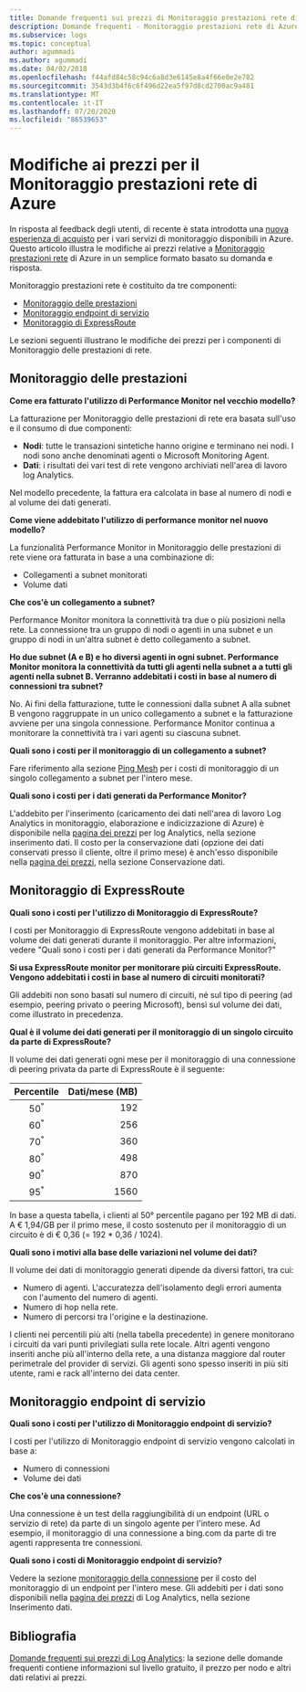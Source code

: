 ```yaml
---
title: Domande frequenti sui prezzi di Monitoraggio prestazioni rete di Azure | Microsoft Docs
description: Domande frequenti - Monitoraggio prestazioni rete di Azure
ms.subservice: logs
ms.topic: conceptual
author: agummadi
ms.author: agummadi
ms.date: 04/02/2018
ms.openlocfilehash: f44afd84c58c94c6a8d3e6145e8a4f66e0e2e782
ms.sourcegitcommit: 3543d3b4f6c6f496d22ea5f97d8cd2700ac9a481
ms.translationtype: MT
ms.contentlocale: it-IT
ms.lasthandoff: 07/20/2020
ms.locfileid: "86539653"
---
```

# <a name="pricing-changes-for-azure-network-performance-monitor"></a>Modifiche ai prezzi per il Monitoraggio prestazioni rete di Azure

In risposta al feedback degli utenti, di recente è stata introdotta una [nuova esperienza di acquisto](https://azure.microsoft.com/blog/introducing-a-new-way-to-purchase-azure-monitoring-services/) per i vari servizi di monitoraggio disponibili in Azure. Questo articolo illustra le modifiche ai prezzi relative a [Monitoraggio prestazioni rete](../../networking/network-monitoring-overview.md) di Azure in un semplice formato basato su domanda e risposta.

Monitoraggio prestazioni rete è costituito da tre componenti:
* [Monitoraggio delle prestazioni](../../networking/network-monitoring-overview.md#performance-monitor)
* [Monitoraggio endpoint di servizio](../../networking/network-monitoring-overview.md)
* [Monitoraggio di ExpressRoute](../../networking/network-monitoring-overview.md#expressroute-monitor)

Le sezioni seguenti illustrano le modifiche dei prezzi per i componenti di Monitoraggio delle prestazioni di rete.

## <a name="performance-monitor"></a>Monitoraggio delle prestazioni

**Come era fatturato l'utilizzo di Performance Monitor nel vecchio modello?**

La fatturazione per Monitoraggio delle prestazioni di rete era basata sull'uso e il consumo di due componenti:
* **Nodi**: tutte le transazioni sintetiche hanno origine e terminano nei nodi. I nodi sono anche denominati agenti o Microsoft Monitoring Agent.
* **Dati**: i risultati dei vari test di rete vengono archiviati nell'area di lavoro log Analytics.

Nel modello precedente, la fattura era calcolata in base al numero di nodi e al volume dei dati generati. 

**Come viene addebitato l'utilizzo di performance monitor nel nuovo modello?**

La funzionalità Performance Monitor in Monitoraggio delle prestazioni di rete viene ora fatturata in base a una combinazione di: 

* Collegamenti a subnet monitorati
* Volume dati

**Che cos'è un collegamento a subnet?**

Performance Monitor monitora la connettività tra due o più posizioni nella rete. La connessione tra un gruppo di nodi o agenti in una subnet e un gruppo di nodi in un'altra subnet è detto collegamento a subnet.

**Ho due subnet (A e B) e ho diversi agenti in ogni subnet. Performance Monitor monitora la connettività da tutti gli agenti nella subnet a a tutti gli agenti nella subnet B. Verranno addebitati i costi in base al numero di connessioni tra subnet?**

No. Ai fini della fatturazione, tutte le connessioni dalla subnet A alla subnet B vengono raggruppate in un unico collegamento a subnet e la fatturazione avviene per una singola connessione. Performance Monitor continua a monitorare la connettività tra i vari agenti su ciascuna subnet.

**Quali sono i costi per il monitoraggio di un collegamento a subnet?**

Fare riferimento alla sezione [Ping Mesh](https://azure.microsoft.com/pricing/details/network-watcher/) per i costi di monitoraggio di un singolo collegamento a subnet per l'intero mese.

**Quali sono i costi per i dati generati da Performance Monitor?**

L'addebito per l'inserimento (caricamento dei dati nell'area di lavoro Log Analytics in monitoraggio, elaborazione e indicizzazione di Azure) è disponibile nella [pagina dei prezzi](https://azure.microsoft.com/pricing/details/log-analytics/) per log Analytics, nella sezione inserimento dati. Il costo per la conservazione dati (opzione dei dati conservati presso il cliente, oltre il primo mese) è anch'esso disponibile nella [pagina dei prezzi](https://azure.microsoft.com/pricing/details/log-analytics/), nella sezione Conservazione dati.


## <a name="expressroute-monitor"></a>Monitoraggio di ExpressRoute

**Quali sono i costi per l'utilizzo di Monitoraggio di ExpressRoute?**

I costi per Monitoraggio di ExpressRoute vengono addebitati in base al volume dei dati generati durante il monitoraggio. Per altre informazioni, vedere "Quali sono i costi per i dati generati da Performance Monitor?"

**Si usa ExpressRoute monitor per monitorare più circuiti ExpressRoute. Vengono addebitati i costi in base al numero di circuiti monitorati?**

Gli addebiti non sono basati sul numero di circuiti, né sul tipo di peering (ad esempio, peering privato o peering Microsoft), bensì sul volume dei dati, come illustrato in precedenza.

**Qual è il volume dei dati generati per il monitoraggio di un singolo circuito da parte di ExpressRoute?**

Il volume dei dati generati ogni mese per il monitoraggio di una connessione di peering privata da parte di ExpressRoute è il seguente:

|Percentile      |Dati/mese (MB)|
| :---:          |           ---:|
|50<sup>°</sup> |            192|
|60<sup>°</sup> |            256|
|70<sup>°</sup> |            360|
|80<sup>°</sup> |            498|
|90<sup>°</sup> |            870|
|95<sup>°</sup> |           1560|


In base a questa tabella, i clienti al 50° percentile pagano per 192 MB di dati. A € 1,94/GB per il primo mese, il costo sostenuto per il monitoraggio di un circuito è di € 0,36 (= 192 * 0,36 / 1024).

**Quali sono i motivi alla base delle variazioni nel volume dei dati?**

Il volume dei dati di monitoraggio generati dipende da diversi fattori, tra cui:
* Numero di agenti. L'accuratezza dell'isolamento degli errori aumenta con l'aumento del numero di agenti.
* Numero di hop nella rete.
* Numero di percorsi tra l'origine e la destinazione.

I clienti nei percentili più alti (nella tabella precedente) in genere monitorano i circuiti da vari punti privilegiati sulla rete locale. Altri agenti vengono inseriti anche più all'interno della rete, a una distanza maggiore dal router perimetrale del provider di servizi. Gli agenti sono spesso inseriti in più siti utente, rami e rack all'interno dei data center.

## <a name="service-endpoint-monitor"></a>Monitoraggio endpoint di servizio

**Quali sono i costi per l'utilizzo di Monitoraggio endpoint di servizio?**

I costi per l'utilizzo di Monitoraggio endpoint di servizio vengono calcolati in base a:
* Numero di connessioni
* Volume dei dati

**Che cos'è una connessione?**

Una connessione è un test della raggiungibilità di un endpoint (URL o servizio di rete) da parte di un singolo agente per l'intero mese. Ad esempio, il monitoraggio di una connessione a bing.com da parte di tre agenti rappresenta tre connessioni.

**Quali sono i costi di Monitoraggio endpoint di servizio?**

Vedere la sezione [monitoraggio della connessione](https://azure.microsoft.com/pricing/details/network-watcher/) per il costo del monitoraggio di un endpoint per l'intero mese. Gli addebiti per i dati sono disponibili nella [pagina dei prezzi](https://azure.microsoft.com/pricing/details/log-analytics/) di Log Analytics, nella sezione Inserimento dati.

## <a name="references"></a>Bibliografia

[Domande frequenti sui prezzi di Log Analytics](https://azure.microsoft.com/pricing/details/log-analytics/): la sezione delle domande frequenti contiene informazioni sul livello gratuito, il prezzo per nodo e altri dati relativi ai prezzi.
